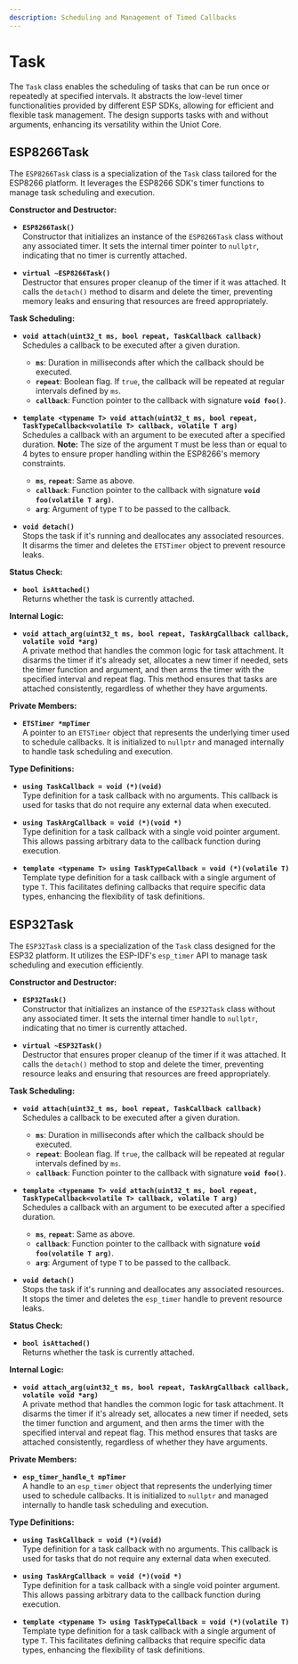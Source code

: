 ```yaml
---
description: Scheduling and Management of Timed Callbacks
---
```


# Task

The `Task` class enables the scheduling of tasks that can be run once or repeatedly at specified intervals. It abstracts the low-level timer functionalities provided by different ESP SDKs, allowing for efficient and flexible task management. The design supports tasks with and without arguments, enhancing its versatility within the Uniot Core.

## ESP8266Task

The `ESP8266Task` class is a specialization of the `Task` class tailored for the ESP8266 platform. It leverages the ESP8266 SDK's timer functions to manage task scheduling and execution.

**Constructor and Destructor:**

* **`ESP8266Task()`**\
  Constructor that initializes an instance of the `ESP8266Task` class without any associated timer. It sets the internal timer pointer to `nullptr`, indicating that no timer is currently attached.

* **`virtual ~ESP8266Task()`**\
  Destructor that ensures proper cleanup of the timer if it was attached. It calls the `detach()` method to disarm and delete the timer, preventing memory leaks and ensuring that resources are freed appropriately.

**Task Scheduling:**

* **`void attach(uint32_t ms, bool repeat, TaskCallback callback)`**\
  Schedules a callback to be executed after a given duration.
  * **`ms`**: Duration in milliseconds after which the callback should be executed.
  * **`repeat`**: Boolean flag. If `true`, the callback will be repeated at regular intervals defined by `ms`.
  * **`callback`**: Function pointer to the callback with signature **`void foo()`**.

* **`template <typename T> void attach(uint32_t ms, bool repeat, TaskTypeCallback<volatile T> callback, volatile T arg)`**\
  Schedules a callback with an argument to be executed after a specified duration. **Note:** The size of the argument `T` must be less than or equal to 4 bytes to ensure proper handling within the ESP8266's memory constraints.
  * **`ms`**, **`repeat`**: Same as above.
  * **`callback`**: Function pointer to the callback with signature **`void foo(volatile T arg)`**.
  * **`arg`**: Argument of type `T` to be passed to the callback.

* **`void detach()`**\
  Stops the task if it's running and deallocates any associated resources. It disarms the timer and deletes the `ETSTimer` object to prevent resource leaks.

**Status Check:**

* **`bool isAttached()`**\
  Returns whether the task is currently attached.

**Internal Logic:**

* **`void attach_arg(uint32_t ms, bool repeat, TaskArgCallback callback, volatile void *arg)`**\
  A private method that handles the common logic for task attachment. It disarms the timer if it's already set, allocates a new timer if needed, sets the timer function and argument, and then arms the timer with the specified interval and repeat flag. This method ensures that tasks are attached consistently, regardless of whether they have arguments.

**Private Members:**

* **`ETSTimer *mpTimer`**\
  A pointer to an `ETSTimer` object that represents the underlying timer used to schedule callbacks. It is initialized to `nullptr` and managed internally to handle task scheduling and execution.

**Type Definitions:**

* **`using TaskCallback = void (*)(void)`**\
  Type definition for a task callback with no arguments. This callback is used for tasks that do not require any external data when executed.

* **`using TaskArgCallback = void (*)(void *)`**\
  Type definition for a task callback with a single void pointer argument. This allows passing arbitrary data to the callback function during execution.

* **`template <typename T> using TaskTypeCallback = void (*)(volatile T)`**\
  Template type definition for a task callback with a single argument of type `T`. This facilitates defining callbacks that require specific data types, enhancing the flexibility of task definitions.

## ESP32Task

The `ESP32Task` class is a specialization of the `Task` class designed for the ESP32 platform. It utilizes the ESP-IDF's `esp_timer` API to manage task scheduling and execution efficiently.

**Constructor and Destructor:**

* **`ESP32Task()`**\
  Constructor that initializes an instance of the `ESP32Task` class without any associated timer. It sets the internal timer handle to `nullptr`, indicating that no timer is currently attached.

* **`virtual ~ESP32Task()`**\
  Destructor that ensures proper cleanup of the timer if it was attached. It calls the `detach()` method to stop and delete the timer, preventing resource leaks and ensuring that resources are freed appropriately.

**Task Scheduling:**

* **`void attach(uint32_t ms, bool repeat, TaskCallback callback)`**\
  Schedules a callback to be executed after a given duration.
  * **`ms`**: Duration in milliseconds after which the callback should be executed.
  * **`repeat`**: Boolean flag. If `true`, the callback will be repeated at regular intervals defined by `ms`.
  * **`callback`**: Function pointer to the callback with signature **`void foo()`**.

* **`template <typename T> void attach(uint32_t ms, bool repeat, TaskTypeCallback<volatile T> callback, volatile T arg)`**\
  Schedules a callback with an argument to be executed after a specified duration.
  * **`ms`**, **`repeat`**: Same as above.
  * **`callback`**: Function pointer to the callback with signature **`void foo(volatile T arg)`**.
  * **`arg`**: Argument of type `T` to be passed to the callback.

* **`void detach()`**\
  Stops the task if it's running and deallocates any associated resources. It stops the timer and deletes the `esp_timer` handle to prevent resource leaks.

**Status Check:**

* **`bool isAttached()`**\
  Returns whether the task is currently attached.

**Internal Logic:**

* **`void attach_arg(uint32_t ms, bool repeat, TaskArgCallback callback, volatile void *arg)`**\
  A private method that handles the common logic for task attachment. It disarms the timer if it's already set, allocates a new timer if needed, sets the timer function and argument, and then arms the timer with the specified interval and repeat flag. This method ensures that tasks are attached consistently, regardless of whether they have arguments.

**Private Members:**

* **`esp_timer_handle_t mpTimer`**\
  A handle to an `esp_timer` object that represents the underlying timer used to schedule callbacks. It is initialized to `nullptr` and managed internally to handle task scheduling and execution.

**Type Definitions:**

* **`using TaskCallback = void (*)(void)`**\
  Type definition for a task callback with no arguments. This callback is used for tasks that do not require any external data when executed.

* **`using TaskArgCallback = void (*)(void *)`**\
  Type definition for a task callback with a single void pointer argument. This allows passing arbitrary data to the callback function during execution.

* **`template <typename T> using TaskTypeCallback = void (*)(volatile T)`**\
  Template type definition for a task callback with a single argument of type `T`. This facilitates defining callbacks that require specific data types, enhancing the flexibility of task definitions.
